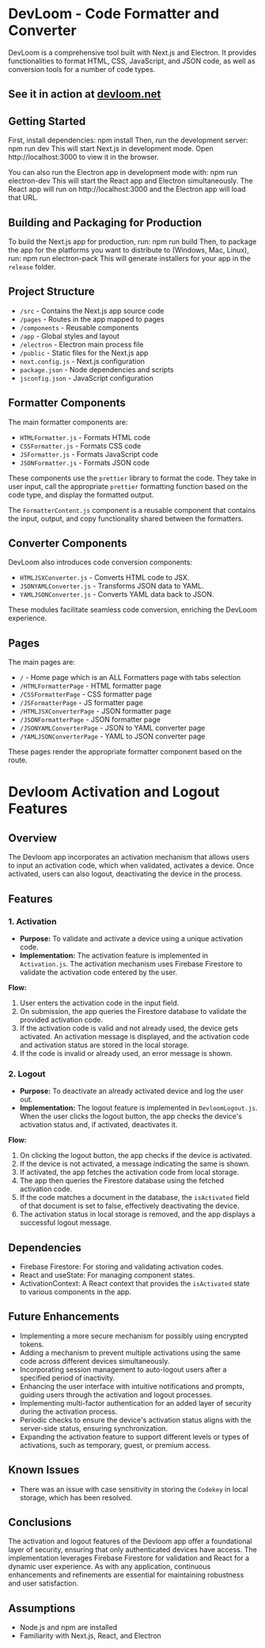 # DevLoom - Code Formatter and Converter

DevLoom is a comprehensive tool built with Next.js and Electron. It provides functionalities to format HTML, CSS, JavaScript, and JSON code, as well as conversion tools for a number of code types.

## See it in action at [devloom.net](https://devloom.net)

## Getting Started

First, install dependencies:
npm install
Then, run the development server:
npm run dev
This will start Next.js in development mode. Open http://localhost:3000 to view it in the browser.

You can also run the Electron app in development mode with:
npm run electron-dev
This will start the React app and Electron simultaneously. The React app will run on http://localhost:3000 and the Electron app will load that URL.

## Building and Packaging for Production

To build the Next.js app for production, run:
npm run build
Then, to package the app for the platforms you want to distribute to (Windows, Mac, Linux), run:
npm run electron-pack
This will generate installers for your app in the `release` folder.

## Project Structure

- `/src` - Contains the Next.js app source code
- `/pages` - Routes in the app mapped to pages
- `/components` - Reusable components
- `/app` - Global styles and layout
- `/electron` - Electron main process file
- `/public` - Static files for the Next.js app
- `next.config.js` - Next.js configuration
- `package.json` - Node dependencies and scripts
- `jsconfig.json` - JavaScript configuration

## Formatter Components

The main formatter components are:

- `HTMLFormatter.js` - Formats HTML code
- `CSSFormatter.js` - Formats CSS code
- `JSFormatter.js` - Formats JavaScript code
- `JSONFormatter.js` - Formats JSON code

These components use the `prettier` library to format the code. They take in user input, call the appropriate `prettier` formatting function based on the code type, and display the formatted output.

The `FormatterContent.js` component is a reusable component that contains the input, output, and copy functionality shared between the formatters.

## Converter Components

DevLoom also introduces code conversion components:

- `HTMLJSXConverter.js` - Converts HTML code to JSX.
- `JSONYAMLConverter.js` - Transforms JSON data to YAML.
- `YAMLJSONConverter.js` - Converts YAML data back to JSON.

These modules facilitate seamless code conversion, enriching the DevLoom experience.

## Pages

The main pages are:

- `/` - Home page which is an ALL Formatters page with tabs selection
- `/HTMLFormatterPage` - HTML formatter page
- `/CSSFormatterPage` - CSS formatter page
- `/JSFormatterPage` - JS formatter page
- `/HTMLJSXConverterPage` - JSON formatter page
- `/JSONFormatterPage` - JSON formatter page
- `/JSONYAMLConverterPage` - JSON to YAML converter page
- `/YAMLJSONConverterPage` - YAML to JSON converter page

These pages render the appropriate formatter component based on the route.

# Devloom Activation and Logout Features

## Overview

The Devloom app incorporates an activation mechanism that allows users to input an activation code, which when validated, activates a device. Once activated, users can also logout, deactivating the device in the process.

## Features

### 1. Activation

- **Purpose:** To validate and activate a device using a unique activation code.
- **Implementation:** The activation feature is implemented in `Activation.js`. The activation mechanism uses Firebase Firestore to validate the activation code entered by the user.

**Flow:**

1. User enters the activation code in the input field.
2. On submission, the app queries the Firestore database to validate the provided activation code.
3. If the activation code is valid and not already used, the device gets activated. An activation message is displayed, and the activation code and activation status are stored in the local storage.
4. If the code is invalid or already used, an error message is shown.

### 2. Logout

- **Purpose:** To deactivate an already activated device and log the user out.
- **Implementation:** The logout feature is implemented in `DevloomLogout.js`. When the user clicks the logout button, the app checks the device's activation status and, if activated, deactivates it.

**Flow:**

1. On clicking the logout button, the app checks if the device is activated.
2. If the device is not activated, a message indicating the same is shown.
3. If activated, the app fetches the activation code from local storage.
4. The app then queries the Firestore database using the fetched activation code.
5. If the code matches a document in the database, the `isActivated` field of that document is set to false, effectively deactivating the device.
6. The activation status in local storage is removed, and the app displays a successful logout message.

## Dependencies

- Firebase Firestore: For storing and validating activation codes.
- React and useState: For managing component states.
- ActivationContext: A React context that provides the `isActivated` state to various components in the app.

## Future Enhancements

- Implementing a more secure mechanism for possibly using encrypted tokens.
- Adding a mechanism to prevent multiple activations using the same code across different devices simultaneously.
- Incorporating session management to auto-logout users after a specified period of inactivity.
- Enhancing the user interface with intuitive notifications and prompts, guiding users through the activation and logout processes.
- Implementing multi-factor authentication for an added layer of security during the activation process.
- Periodic checks to ensure the device's activation status aligns with the server-side status, ensuring synchronization.
- Expanding the activation feature to support different levels or types of activations, such as temporary, guest, or premium access.

## Known Issues

- There was an issue with case sensitivity in storing the `Codekey` in local storage, which has been resolved.

## Conclusions

The activation and logout features of the Devloom app offer a foundational layer of security, ensuring that only authenticated devices have access. The implementation leverages Firebase Firestore for validation and React for a dynamic user experience. As with any application, continuous enhancements and refinements are essential for maintaining robustness and user satisfaction.

## Assumptions

- Node.js and npm are installed
- Familiarity with Next.js, React, and Electron
